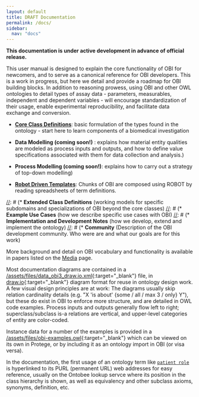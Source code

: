 ```yaml
---
layout: default
title: DRAFT Documentation
permalink: /docs/
sidebar:
  nav: "docs"
---
```


[//]: # (Please put comments like this one into the text to communicate with other OBI-ers)
**This documentation is under active development in advance of official release.**

This user manual is designed to explain the core functionality of OBI for newcomers, and to serve as a canonical reference for OBI developers. This is a work in progress, but here we detail and provide a roadmap for OBI building blocks.  In addition to reasoning prowess, using OBI and other OWL ontologies to detail types of assay data - parameters, measurables, independent and dependent variables - will encourage standardization of their usage, enable experimental reproducibility, and facilitate data exchange and conversion.

* **[Core Class Definitions](/docs/core-classes/)**: basic formulation of the types found in the ontology - start here to learn components of a biomedical investigation

* **Data Modelling (coming soon!)** <!-- [Data Modelling](/docs/data-intro/) -->: explains how material entity qualities are modeled as process inputs and outputs, and how to define value specifications associated with them for data collection and analysis.)

* **Process Modelling (coming soon!)<!-- [Process Modelling](/docs/process-intro/) -->**: explains how to carry out a strategy of top-down modelling)

<!-- * **[Data Types](/docs/data-types/)**: Basic ways to represent numeric, categorical, date, and duration datums) -->

* **[Robot Driven Templates](/docs/robot-intro)**: Chunks of OBI are composed using ROBOT by reading spreadsheets of term definitions.

[//]: # (* **Extended Class Definitions** (working models for specific subdomains and specializations of OBI beyond the core classes) 
[//]: # (* **Example Use Cases** (how we describe specific use cases with OBI) 
[//]: # (* **Implementation and Development Notes** (how we develop, extend and implement the ontology)
[//]: # (* **Community** (Description of the OBI development community. Who were are and what our goals are for this work)

More background and detail on OBI vocabulary and functionality is available in papers listed on the [Media](/media/) page.

Most documentation diagrams are contained in a [/assets/files/data_obi3_draw.io.xml](/assets/files/data_obi3_draw.io.xml){:target="_blank"} file, in [draw.io](http://draw.io){:target="_blank"} diagram format for reuse in ontology design work.  A few visual design principles are at work: The diagrams usually skip relation cardinality details (e.g. "X 'is about' {some / all / max 3 / only} Y"), but these do exist in OBI to enforce more structure, and are detailed in OWL code examples.  Process inputs and outputs generally flow left to right; superclass/subclass is-a relations are vertical, and upper-level categories of entity are color-coded.

Instance data for a number of the examples is provided in a [/assets/files/obi-examples.owl](/assets/files/obi-examples.owl){:target="_blank"} which can be viewed on its own in Protege, or by including it as an ontology import in OBI (or visa versa).

In the documentation, the first usage of an ontology term like [`patient role`](http://purl.obolibrary.org/obo/OBI_0000093) is hyperlinked to its PURL (permanent URL) web addresses for easy reference, usually on the Ontobee lookup servce where its position in the class hierarchy is shown, as well as equivalency and other subclass axioms, synonyms, definition, etc.


